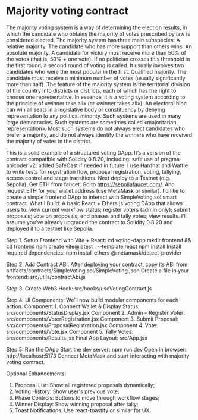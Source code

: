 # Majority voting contract

The majority voting system is a way of determining the election results, in which the candidate who obtains the majority of votes prescribed by law is considered elected. 
The majority system has three main subspecies:
A relative majority. The candidate who has more support than others wins. 
An absolute majority. A candidate for victory must receive more than 50% of the votes (that is, 50% + one vote). If no politician crosses this threshold in the first round, a second round of voting is called. It usually involves two candidates who were the most popular in the first.
Qualified majority. The candidate must receive a minimum number of votes (usually significantly more than half).
The feature of the majority system is the territorial division of the country into districts or districts, each of which has the right to choose one representative.
In essence, it is a voting system according to the principle of «winner take all» (or «winner takes all»). An electoral bloc can win all seats in a legislative body or constituency by denying representation to any political minority. Such systems are used in many large democracies. Such systems are sometimes called «majoritarian representation». Most such systems do not always elect candidates who prefer a majority, and do not always identify the winners who have received the majority of votes in the district.

This is a solid example of a structured voting DApp. It’s a version of the contract compatible with Solidity 0.8.20, including: safe use of pragma abicoder v2; added SafeCast if needed in future.
I use Hardhat and Waffle to write tests for registration flow, proposal registration, voting, tallying, access control and stage transitions.
Next deploy to a Testnet (e.g., Sepolia). Get ETH from faucet. Go to https://sepoliafaucet.com/. And request ETH for your wallet address (use MetaMask or similar).
I'd like to create a simple frontend DApp to interact with  SimpleVoting.sol smart contract. What I Build: A basic React + Ethers.js voting DApp that allows users to: view current workflow status; register voters (admin only); submit proposals; vote on proposals; end phases and tally votes; view results. I’ll assume you’ve already upgraded the contract to Solidity 0.8.20 and deployed it to a testnet like Sepolia.

Step 1. Setup Frontend with Vite + React:
cd voting-dapp
mkdir frontend && cd frontend
npm create vite@latest . --template react
npm install
Install required dependencies:
npm install ethers @metamask/detect-provider

Step 2. Add Contract ABI. 
After deploying your contract, copy its ABI from: 
artifacts/contracts/SimpleVoting.sol/SimpleVoting.json
Create a file in your frontend: 
src/utils/contractAbi.js

Step 3. Create Web3 Hook: 
src/hooks/useVotingContract.js

Step 4. UI Components:
We’ll now build modular components for each action.
Component 1. Connect Wallet & Display Status: 
src/components/StatusDisplay.jsx
Component 2. Admin – Register Voter: 
src/components/VoterRegistration.jsx
Component 3. Submit Proposal: 
src/components/ProposalRegistration.jsx
Component 4. Vote: 
src/components/Vote.jsx
Component 5. Tally Votes: 
src/components/Results.jsx
Final App Layout: 
src/App.jsx

Step 5: Run the DApp
Start the dev server: 
npm run dev
Open in browser: http://localhost:5173
Connect MetaMask and start interacting with majority voting contract.

Optional Enhancements:
1.	Proposal List:	Show all registered proposals dynamically;
2.	Voting History:	Show user's previous vote;
3.	Phase Controls:	Buttons to move through workflow stages;
4.	Winner Display:	Show winning proposal after tally;
5.	Toast Notifications:	Use react-toastify or similar for UX.





